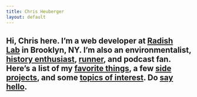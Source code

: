 ```yaml
---
title: Chris Heuberger
layout: default
---
```


<div class="main-content">

  <section class="home-intro">
    <h1 class="home-intro-text">Hi, Chris here. I&#8217;m a web developer at <a class="home-intro-link" href="https://www.radishlab.com" target="_blank" rel="noopener">Radish Lab</a>&nbsp;in Brooklyn, NY. I&#8217;m also an environmentalist, <a class="home-intro-link" href="https://www.bushwickbrewingtour.com" target="_blank" rel="noopener">history enthusiast</a>, <a class="home-intro-link" href="/rrbc" target="_blank" rel="noopener">runner</a>, and podcast fan. Here&#8217;s a list of my <a class="home-intro-link" href="/favorite-things">favorite things</a>, a few <a class="home-intro-link" href="/side-projects">side projects</a>, and some <a class="home-intro-link" href="/talks">topics of interest</a>. Do <a class="home-intro-link" href="mailto:chrisheuberg@gmail.com" target="_blank" rel="noopener" title="chrisheuberg@gmail.com">say hello</a>.</h1>
  </section>

</div>
